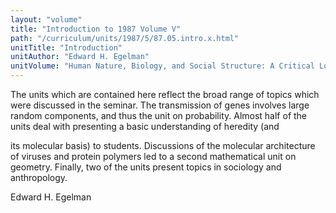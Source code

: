 ```yaml
---
layout: "volume"
title: "Introduction to 1987 Volume V"
path: "/curriculum/units/1987/5/87.05.intro.x.html"
unitTitle: "Introduction"
unitAuthor: "Edward H. Egelman"
unitVolume: "Human Nature, Biology, and Social Structure: A Critical Look at WhatScience Can Tell Us About Society"
---
```

<body>
<p>
The units which are contained here reflect the broad range of topics which were discussed in the seminar. The transmission of genes involves large random components, and thus the unit on probability. Almost half of the units deal with presenting a basic understanding of heredity (and
</p>
<p>
its molecular basis) to students. Discussions of the molecular architecture of viruses and protein polymers led to a second mathematical unit on geometry. Finally, two of the units present topics in sociology and anthropology.
</p>
<p>
Edward H. Egelman
</p>
</body>